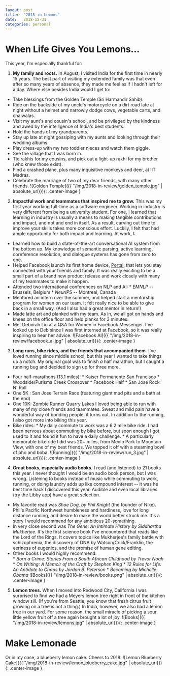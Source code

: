 ```yaml
---
layout: post
title:  "2018 in Lemons"
date:   2018-12-31
categories: personal
---
```

# When Life Gives You Lemons...
This year, I'm especially thankful for:
1. **My family and roots.** In August, I visited
India for the first time in nearly 15 years. The best part of visiting my extended
family was that even after so many years of absence, they made me feel as if I
hadn't left for a day. Where else besides India would I get to:
  - Take blessings from the Golden Temple (Sri Harmandir Sahib).
  - Ride on the backside of my uncle's motorcycle on a dirt road late at night
  without a helmet and narrowly dodge cows, vegetable carts, and chaiwalas.
  - Visit my aunt's and cousin's school, and be privileged by the kindness
  and awed by the intelligence of India's best students.
  - Hold the hands of my grandparents.
  - Stay up late at night gossiping with my aunts and looking through their wedding albums.
  - Play dress-up with my two toddler nieces and watch them giggle.
  - See the village that I was born in.
  - Tie rakhis for my cousins, and pick out a light-up rakhi for my brother (who
    knew those exist).
  - Find a crashed plane, plus many inquisitive monkeys and deer, at IIT Madras.
  - Celebrate the marriage of two of my dear friends, with many other friends.
  ![Golden Temple]({{ "/img/2018-in-review/golden_temple.jpg" | absolute_url}}){: .center-image }
2. **Impactful work and teammates that inspired me to grow.** This was my first year
working full-time as a software engineer. Working in industry is very different
from being a university student. For one, I learned that learning in industry
is usually a means to making tangible contributions and impact, and not and end
in itself. As a result, carving out time to improve your skills takes more
conscious effort. Luckily, I felt that had ample opportunity for both impact and learning.
At work, I:
- Learned how to build a state-of-the-art conversational AI system from
the bottom up. My knowledge of semantic parsing, active learning,
coreference resolution, and dialogue systems has gone from zero to one.
- Helped Facebook launch its first home device, [Portal](https://portal.facebook.com/), that lets you
stay connected with your friends and family. It was really exciting to be a small
part of a brand new product release and work closely with many of my teammates to
make it happen.
- Attended two international conferences on NLP and AI:
        * _EMNLP_ -- Brussels, Belgium
        * _NeurIPS_ -- Montreal, Canada
- Mentored an intern over the summer, and helped start a mentorship program
for women on our team. It felt really nice to be able to give back in a small way.
(And I also had a great mentor in return!)
- Made latte art and planked with my team. As in, we all got on hands and knees
on the office floor and held planks for 3 minutes.
- Met Deborah Liu at a Q&A for Women in Facebook Messenger. I've looked up
to Deb since I was first interned at Facebook, so it was really inspiring to
hear her advice.
![Facebook AI]({{ "/img/2018-in-review/facebook_ai.jpg" | absolute_url}}){: .center-image }
3. **Long runs, bike rides, and the friends that accompanied them.** I've loved running
since middle school, but this year I wanted to take things up a notch. My
original goal was to finish _a_ half marathon, but I caught a running bug and decided
to sign up for three more.
  - Four half-marathons (13.1 miles):
          * Kaiser Permanente San Francisco
          * Woodside/Purisma Creek Crossover
          * Facebook Half
          * San Jose Rock N' Roll
  - One 5K : San Jose Terrain Race (featuring giant mud pits and a bath at the end)
  - One 10K: Zombie Runner Quarry Lakes
I loved being able to run with many of my close friends and teammates. Sweat
and mild pain have a wonderful way of bonding people, it turns out. In addition
to the running, I also got more into biking this year.
  - Bike rides:
          * My daily commute to work was a 6.2 mile bike ride. I had been nervous
            about commuting by bike before, but soon enough I got used to it and
            found it fun to have a daily challenge.
          * A particularly memorable bike ride I did was 20+ miles, from Menlo
            Park to Mountain View, with one of my best friends. We topped it off
            with a steaming bowl of pho and boba.
![Running]({{ "/img/2018-in-review/run_3.jpg" | absolute_url}}){: .center-image }
4. **Great books, especially audio books.**
I read (and listened) to 21 books this year. I never thought I would be an
audio book person, but I was wrong. Listening to books instead of music
while commuting to work, running, or doing laundry adds up like compound interest
 -- it was he best time hack I discovered this year. Audible and even local
libraries (try the Libby app) have a great selection.
  - My favorite read was _Shoe Dog, by Phil Knight_ (the founder of Nike). Phil's
  Pacific Northwest humbleness and hardiness, love for long distance running, and
  desire to make the world better struck me. It's a story I would recommend
  for any ambitious 20-something.
  - In very close second was _The Gene: An Intimate History by Siddhartha Mukherjee_.
  It's the first science book I've encountered that reads like the Lord of the
  Rings. It covers topics like Mukherjee's family battle with schizophrenia,
  the discovery of DNA by Watson/Crick/Franklin, the eeriness of eugenics,
  and the promise of human gene editing.
  - Other books I would highly recommend: 	
          * _Born a Crime: Stories From a South African Childhood by Trevor Noah_
          * _On Writing: A Memoir of the Craft by Stephen King_
          * _12 Rules for Life: An Antidote to Chaos by Jordan B. Peterson_
          * _Becoming by Michelle Obama_
![Books]({{ "/img/2018-in-review/books.png" | absolute_url}}){: .center-image }
5. **Lemon trees.** When I moved into Redwood City, California I was
surprised to find we had a Meyers lemon tree right in front of the kitchen
window sill. (If you're from Seattle, you know that fresh citrus fruit growing on
a tree is not a thing.) In India, however, we also had a lemon tree in our yard.
For some reason, the small miracle of picking a sour little yellow fruit off a
tree again brought a lot of joy.
![Books]({{ "/img/2018-in-review/lemons.jpg" | absolute_url}}){: .center-image }

# Make Lemonade
Or in my case, a blueberry lemon cake. Cheers to 2018.
![Lemon Blueberry Cake]({{ "/img/2018-in-review/lemon_blueberry_cake.jpg" | absolute_url}}){: .center-image }
